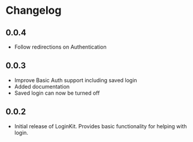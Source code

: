 # Changelog

0.0.4
-------

* Follow redirections on Authentication

0.0.3
-------

* Improve Basic Auth support including saved login
* Added documentation
* Saved login can now be turned off

0.0.2
-------

* Initial release of LoginKit. Provides basic functionality for helping with login.
